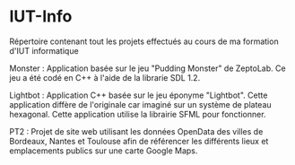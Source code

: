 # IUT-Info
Répertoire contenant tout les projets effectués au cours de ma formation d'IUT informatique

Monster : Application basée sur le jeu "Pudding Monster" de ZeptoLab. Ce jeu a été codé en C++ à l'aide de la librarie SDL 1.2.

Lightbot : Application C++ basée sur le jeu éponyme "Lightbot". Cette application diffère de l'originale car imaginé sur un système de plateau hexagonal. Cette application utilise la librairie SFML pour fonctionner.

PT2 : Projet de site web utilisant les données OpenData des villes de Bordeaux, Nantes et Toulouse afin de référencer les différents lieux et emplacements publics sur une carte Google Maps.
